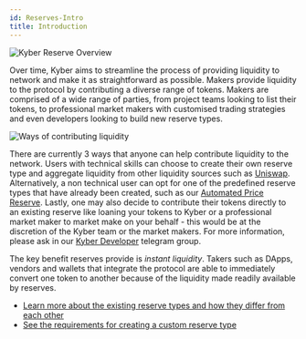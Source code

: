 ```yaml
---
id: Reserves-Intro
title: Introduction
---
```

![Kyber Reserve Overview](/uploads/kyberreserveoverview.png "Kyber Reserve Overview")

Over time, Kyber aims to streamline the process of providing liquidity to network and make it as straightforward as possible. Makers provide liquidity to the protocol by contributing a diverse range of tokens. Makers are comprised of a wide range of parties, from project teams looking to list their tokens, to professional market makers with customised trading strategies and even developers looking to build new reserve types.

![Ways of contributing liquidity](/uploads/contributingliquidity.png "Ways of contributing liquidity")

There are currently 3 ways that anyone can help contribute liquidity to the network. Users with technical skills can choose to create their own reserve type and aggregate liquidity from other liquidity sources such as [Uniswap](https://twitter.com/UniswapExchange/status/1092821767134035968). Alternatively, a non technical user can opt for one of the predefined reserve types that have already been created, such as our [Automated Price Reserve](reserves-automatedpricereserve.md). Lastly, one may also decide to contribute their tokens directly to an existing reserve like loaning your tokens to Kyber or a professional market maker to market make on your behalf - this would be at the discretion of the Kyber team or the market makers. For more information, please ask in our [Kyber Developer](https://t.me/KyberDeveloper) telegram group.

The key benefit reserves provide is *instant liquidity*. Takers such as DApps, vendors and wallets that integrate the protocol are able to immediately convert one token to another because of the liquidity made readily available by reserves.

- [Learn more about the existing reserve types and how they differ from each other](reserves-types.md)
- [See the requirements for creating a custom reserve type](reserves-requirements.md)
